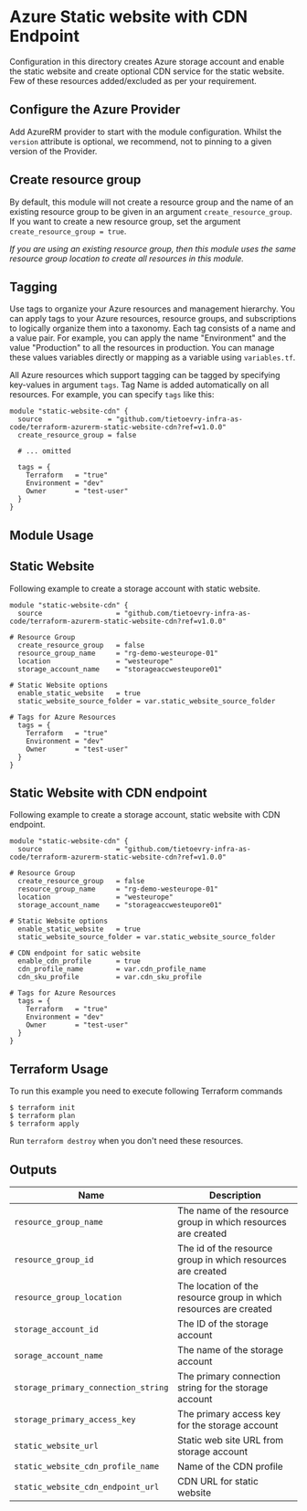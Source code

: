 # Azure Static website with CDN Endpoint

Configuration in this directory creates Azure storage account and enable the static website and create optional CDN service for the static website. Few of these resources added/excluded as per your requirement.

## Configure the Azure Provider

Add AzureRM provider to start with the module configuration. Whilst the `version` attribute is optional, we recommend, not to pinning to a given version of the Provider.

## Create resource group

By default, this module will not create a resource group and the name of an existing resource group to be given in an argument `create_resource_group`. If you want to create a new resource group, set the argument `create_resource_group = true`.

*If you are using an existing resource group, then this module uses the same resource group location to create all resources in this module.*

## Tagging

Use tags to organize your Azure resources and management hierarchy. You can apply tags to your Azure resources, resource groups, and subscriptions to logically organize them into a taxonomy. Each tag consists of a name and a value pair. For example, you can apply the name "Environment" and the value "Production" to all the resources in production. You can manage these values variables directly or mapping as a variable using `variables.tf`.

All Azure resources which support tagging can be tagged by specifying key-values in argument `tags`. Tag Name is added automatically on all resources. For example, you can specify `tags` like this:

```
module "static-website-cdn" {
  source                = "github.com/tietoevry-infra-as-code/terraform-azurerm-static-website-cdn?ref=v1.0.0"
  create_resource_group = false

  # ... omitted

  tags = {
    Terraform   = "true"
    Environment = "dev"
    Owner       = "test-user"
  }
}
```

## Module Usage

## Static Website

Following example to create a storage account with static website.

```
module "static-website-cdn" {
  source                  = "github.com/tietoevry-infra-as-code/terraform-azurerm-static-website-cdn?ref=v1.0.0"

# Resource Group
  create_resource_group   = false
  resource_group_name     = "rg-demo-westeurope-01"
  location                = "westeurope"
  storage_account_name    = "storageaccwesteupore01"

# Static Website options
  enable_static_website   = true
  static_website_source_folder = var.static_website_source_folder

# Tags for Azure Resources  
  tags = {
    Terraform   = "true"
    Environment = "dev"
    Owner       = "test-user"
  }
}
```

## Static Website with CDN endpoint

Following example to create a storage account, static website with CDN endpoint.

```
module "static-website-cdn" {
  source                  = "github.com/tietoevry-infra-as-code/terraform-azurerm-static-website-cdn?ref=v1.0.0"

# Resource Group
  create_resource_group   = false
  resource_group_name     = "rg-demo-westeurope-01"
  location                = "westeurope"
  storage_account_name    = "storageaccwesteupore01"

# Static Website options
  enable_static_website   = true
  static_website_source_folder = var.static_website_source_folder

# CDN endpoint for satic website
  enable_cdn_profile      = true
  cdn_profile_name        = var.cdn_profile_name
  cdn_sku_profile         = var.cdn_sku_profile

# Tags for Azure Resources  
  tags = {
    Terraform   = "true"
    Environment = "dev"
    Owner       = "test-user"
  }
}
```

## Terraform Usage

To run this example you need to execute following Terraform commands

```
$ terraform init
$ terraform plan
$ terraform apply
```

Run `terraform destroy` when you don't need these resources.

## Outputs

Name | Description
---- | -----------
`resource_group_name` | The name of the resource group in which resources are created
`resource_group_id` | The id of the resource group in which resources are created
`resource_group_location`| The location of the resource group in which resources are created
`storage_account_id` | The ID of the storage account
`sorage_account_name`| The name of the storage account
`storage_primary_connection_string`|The primary connection string for the storage account
`storage_primary_access_key`|The primary access key for the storage account
`static_website_url`|Static web site URL from storage account
`static_website_cdn_profile_name`|Name of the CDN profile
`static_website_cdn_endpoint_url`| CDN URL for static website